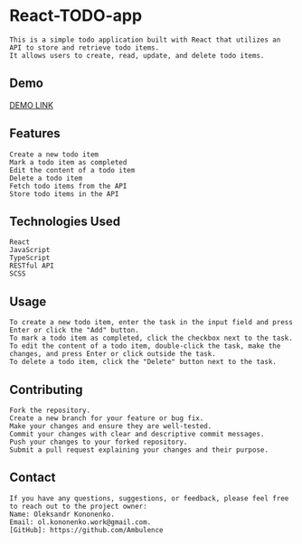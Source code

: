 # React-TODO-app

    This is a simple todo application built with React that utilizes an API to store and retrieve todo items. 
    It allows users to create, read, update, and delete todo items.
 ## Demo
  [DEMO LINK](https://Ambulence.github.io/react_todo-app-with-api/) 

  ## Features
    Create a new todo item
    Mark a todo item as completed
    Edit the content of a todo item
    Delete a todo item
    Fetch todo items from the API
    Store todo items in the API
  
  ## Technologies Used
    React
    JavaScript
    TypeScript
    RESTful API
    SCSS
      
  ## Usage
    To create a new todo item, enter the task in the input field and press Enter or click the "Add" button.
    To mark a todo item as completed, click the checkbox next to the task.
    To edit the content of a todo item, double-click the task, make the changes, and press Enter or click outside the task.
    To delete a todo item, click the "Delete" button next to the task.
  
  ## Contributing
    Fork the repository.
    Create a new branch for your feature or bug fix.
    Make your changes and ensure they are well-tested.
    Commit your changes with clear and descriptive commit messages.
    Push your changes to your forked repository.
    Submit a pull request explaining your changes and their purpose.
   
  ## Contact
    If you have any questions, suggestions, or feedback, please feel free to reach out to the project owner:
    Name: Oleksandr Kononenko.
    Email: ol.kononenko.work@gmail.com.
    [GitHub]: https://github.com/Ambulence
  

